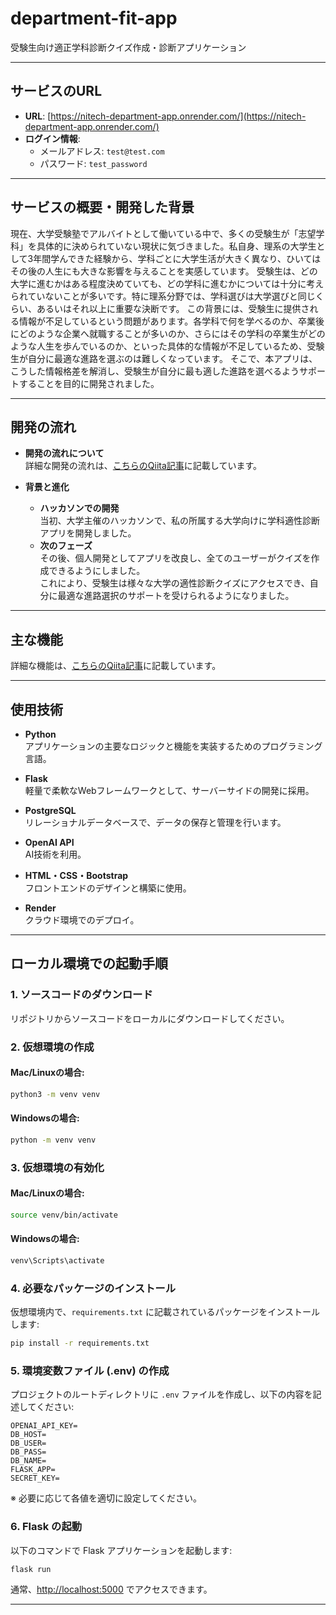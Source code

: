 # department-fit-app

受験生向け適正学科診断クイズ作成・診断アプリケーション

---

## サービスのURL

- **URL**: [https://nitech-department-app.onrender.com/](https://nitech-department-app.onrender.com/)
- **ログイン情報**:
  - メールアドレス: `test@test.com`
  - パスワード: `test_password`

---

## サービスの概要・開発した背景

現在、大学受験塾でアルバイトとして働いている中で、多くの受験生が「志望学科」を具体的に決められていない現状に気づきました。私自身、理系の大学生として3年間学んできた経験から、学科ごとに大学生活が大きく異なり、ひいてはその後の人生にも大きな影響を与えることを実感しています。
受験生は、どの大学に進むかはある程度決めていても、どの学科に進むかについては十分に考えられていないことが多いです。特に理系分野では、学科選びは大学選びと同じくらい、あるいはそれ以上に重要な決断です。
この背景には、受験生に提供される情報が不足しているという問題があります。各学科で何を学べるのか、卒業後にどのような企業へ就職することが多いのか、さらにはその学科の卒業生がどのような人生を歩んでいるのか、といった具体的な情報が不足しているため、受験生が自分に最適な進路を選ぶのは難しくなっています。
そこで、本アプリは、こうした情報格差を解消し、受験生が自分に最も適した進路を選べるようサポートすることを目的に開発されました。

---

## 開発の流れ

- **開発の流れについて**  
  詳細な開発の流れは、[こちらのQiita記事](https://qiita.com/hayashi1917/items/793d0252fc930c7451ed)に記載しています。

- **背景と進化**  
  - **ハッカソンでの開発**  
    当初、大学主催のハッカソンで、私の所属する大学向けに学科適性診断アプリを開発しました。  
  - **次のフェーズ**  
    その後、個人開発としてアプリを改良し、全てのユーザーがクイズを作成できるようにしました。  
    これにより、受験生は様々な大学の適性診断クイズにアクセスでき、自分に最適な進路選択のサポートを受けられるようになりました。

---
## 主な機能
  詳細な機能は、[こちらのQiita記事]([https://qiita.com/hayashi1917/items/793d0252fc930c7451ed](https://qiita.com/hayashi1917/items/0331fc131b313b23792e))に記載しています。

---
## 使用技術

- **Python**  
  アプリケーションの主要なロジックと機能を実装するためのプログラミング言語。

- **Flask**  
  軽量で柔軟なWebフレームワークとして、サーバーサイドの開発に採用。

- **PostgreSQL**  
  リレーショナルデータベースで、データの保存と管理を行います。

- **OpenAI API**  
  AI技術を利用｡

- **HTML・CSS・Bootstrap**  
  フロントエンドのデザインと構築に使用。

- **Render**  
  クラウド環境でのデプロイ。
---

## ローカル環境での起動手順

### 1. ソースコードのダウンロード
リポジトリからソースコードをローカルにダウンロードしてください。

### 2. 仮想環境の作成
#### Mac/Linuxの場合:
```bash
python3 -m venv venv
```
#### Windowsの場合:
```bash
python -m venv venv
```

### 3. 仮想環境の有効化
#### Mac/Linuxの場合:
```bash
source venv/bin/activate
```
#### Windowsの場合:
```bash
venv\Scripts\activate
```

### 4. 必要なパッケージのインストール
仮想環境内で、`requirements.txt` に記載されているパッケージをインストールします:
```bash
pip install -r requirements.txt
```

### 5. 環境変数ファイル (.env) の作成
プロジェクトのルートディレクトリに `.env` ファイルを作成し、以下の内容を記述してください:
```dotenv
OPENAI_API_KEY=
DB_HOST=
DB_USER=
DB_PASS=
DB_NAME=
FLASK_APP=
SECRET_KEY=
```
※ 必要に応じて各値を適切に設定してください。

### 6. Flask の起動
以下のコマンドで Flask アプリケーションを起動します:
```bash
flask run
```
通常、[http://localhost:5000](http://localhost:5000) でアクセスできます。

---


